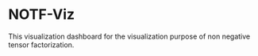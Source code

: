 # NOTF-Viz
This visualization dashboard for the visualization purpose of  non negative tensor factorization.
